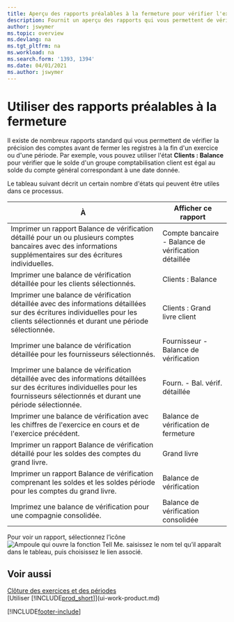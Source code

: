 ```yaml
---
title: Aperçu des rapports préalables à la fermeture pour vérifier l'exactitude des comptes
description: Fournit un aperçu des rapports qui vous permettent de vérifier l'exactitude des comptes avant de fermer les registres à la fin d'un exercice ou d'une période.
author: jswymer
ms.topic: overview
ms.devlang: na
ms.tgt_pltfrm: na
ms.workload: na
ms.search.form: '1393, 1394'
ms.date: 04/01/2021
ms.author: jswymer
---
```

# <a name="use-pre-closing-reports"></a><a name="use-pre-closing-reports"></a>Utiliser des rapports préalables à la fermeture

Il existe de nombreux rapports standard qui vous permettent de vérifier la précision des comptes avant de fermer les registres à la fin d'un exercice ou d'une période. Par exemple, vous pouvez utiliser l'état **Clients : Balance** pour vérifier que le solde d'un groupe comptabilisation client est égal au solde du compte général correspondant à une date donnée.

Le tableau suivant décrit un certain nombre d'états qui peuvent être utiles dans ce processus.

| À | Afficher ce rapport |
| --- | --- |
| Imprimer un rapport Balance de vérification détaillé pour un ou plusieurs comptes bancaires avec des informations supplémentaires sur des écritures individuelles. |Compte bancaire - Balance de vérification détaillée |
| Imprimer une balance de vérification détaillée pour les clients sélectionnés. |Clients : Balance |
| Imprimer une balance de vérification détaillée avec des informations détaillées sur des écritures individuelles pour les clients sélectionnés et durant une période sélectionnée. |Clients : Grand livre client |
| Imprimer une balance de vérification détaillée pour les fournisseurs sélectionnés. |Fournisseur - Balance de vérification |
| Imprimer une balance de vérification détaillée avec des informations détaillées sur des écritures individuelles pour les fournisseurs sélectionnés et durant une période sélectionnée. |Fourn. - Bal. vérif. détaillée |
| Imprimer une balance de vérification avec les chiffres de l'exercice en cours et de l'exercice précédent. |Balance de vérification de fermeture |
| Imprimer un rapport Balance de vérification détaillé pour les soldes des comptes du grand livre. |Grand livre |
| Imprimer un rapport Balance de vérification comprenant les soldes et les soldes période pour les comptes du grand livre. |Balance de vérification |
| Imprimez une balance de vérification pour une compagnie consolidée. |Balance de vérification consolidée |

Pour voir un rapport, sélectionnez l’icône ![Ampoule qui ouvre la fonction Tell Me.](media/ui-search/search_small.png "Dites-moi ce que vous voulez faire") saisissez le nom tel qu’il apparaît dans le tableau, puis choisissez le lien associé.

## <a name="see-also"></a><a name="see-also"></a>Voir aussi

[Clôture des exercices et des périodes](year-close-years-periods.md)  
[Utiliser [!INCLUDE[prod_short](includes/prod_short.md)]](ui-work-product.md)



[!INCLUDE[footer-include](includes/footer-banner.md)]
